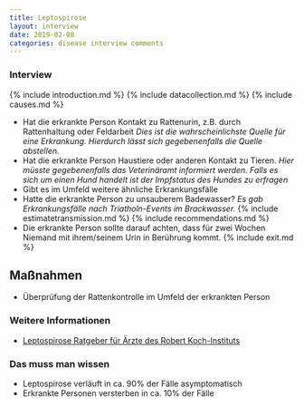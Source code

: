 ```yaml
---
title: Leptospirose
layout: interview
date: 2019-02-08
categories: disease interview comments
---
```



### Interview
{% include introduction.md %}
{% include datacollection.md %}
{% include causes.md %}
* Hat die erkrankte Person Kontakt zu Rattenurin, z.B. durch Rattenhaltung oder Feldarbeit
_Dies ist die wahrscheinlichste Quelle für eine Erkrankung. Hierdurch lässt sich gegebenenfalls die Quelle abstellen._
* Hat die erkrankte Person Haustiere oder anderen Kontakt zu Tieren.
_Hier müsste gegebenenfalls das Veterinäramt informiert werden. Falls es sich um einen Hund handelt ist der Impfstatus des Hundes zu erfragen_
* Gibt es im Umfeld weitere ähnliche Erkrankungsfälle
* Hatte die erkrankte Person zu unsauberem Badewasser?
_Es gab Erkrankungsfälle nach Triatholn-Events im Brackwasser._
{% include estimatetransmission.md %}
{% include recommendations.md %}
* Die erkrankte Person sollte darauf achten, dass für zwei Wochen Niemand mit ihrem/seinem Urin in Berührung kommt.
{% include exit.md %}


## Maßnahmen
* Überprüfung der Rattenkontrolle im Umfeld der erkrankten Person

### Weitere Informationen
* [Leptospirose Ratgeber für Ärzte des Robert Koch-Instituts](https://www.rki.de/DE/Content/Infekt/EpidBull/Merkblaetter/Ratgeber_Leptospirose.html)

### Das muss man wissen
* Leptospirose verläuft in ca. 90% der Fälle asymptomatisch
* Erkrankte Personen versterben in ca. 10% der Fälle
